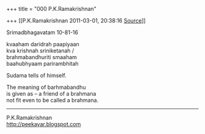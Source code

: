 +++
title = "000 P.K.Ramakrishnan"

+++
[[P.K.Ramakrishnan	2011-03-01, 20:38:16 [Source](https://groups.google.com/g/samskrita/c/n46TiATs5VA)]]



Srimadbhagavatam 10-81-16  
  
kvaaham daridrah paapiyaan  
kva krishnah sriniketanah /  
brahmabandhuriti smaaham  
baahubhyaam parirambhitah  
  
Sudama tells of himself.  
  
The meaning of barhmabandhu  
is given as – a friend of a brahmana  
not fit even to be called a brahmana.

-----------------------------------  
P.K.Ramakrishnan  
<http://peekayar.blogspot.com>

